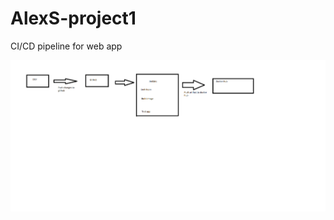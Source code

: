 # AlexS-project1

CI/CD pipeline for web app

<img src ="./flowchart/pipeline_flowchart.png" title="Flowchart">